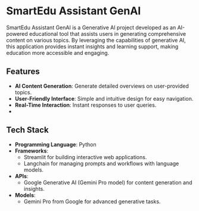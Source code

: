 # SmartEdu Assistant GenAI

SmartEdu Assistant GenAI is a Generative AI project developed as an AI-powered educational tool that assists users in generating comprehensive content on various topics. By leveraging the capabilities of generative AI, this application provides instant insights and learning support, making education more accessible and engaging.

## Features
- **AI Content Generation**: Generate detailed overviews on user-provided topics.
- **User-Friendly Interface**: Simple and intuitive design for easy navigation.
- **Real-Time Interaction**: Instant responses to user queries.
- 
## Tech Stack
- **Programming Language**: Python
- **Frameworks**:
  - Streamlit for building interactive web applications.
  - Langchain for managing prompts and workflows with language models.
- **APIs**:
  - Google Generative AI (Gemini Pro model) for content generation and insights.
- **Models**:
  - Gemini Pro from Google for advanced generative tasks.
